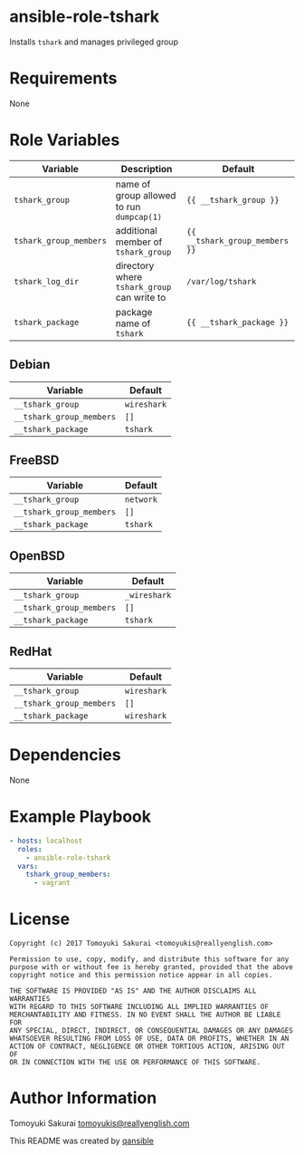 # ansible-role-tshark

Installs `tshark` and manages privileged group

# Requirements

None

# Role Variables

| Variable | Description | Default |
|----------|-------------|---------|
| `tshark_group` | name of group allowed to run `dumpcap(1)` | `{{ __tshark_group }}` |
| `tshark_group_members` | additional member of `tshark_group` | `{{ __tshark_group_members }}` |
| `tshark_log_dir` | directory where `tshark_group` can write to | `/var/log/tshark` |
| `tshark_package` | package name of `tshark` | `{{ __tshark_package }}` |


## Debian

| Variable | Default |
|----------|---------|
| `__tshark_group` | `wireshark` |
| `__tshark_group_members` | `[]` |
| `__tshark_package` | `tshark` |

## FreeBSD

| Variable | Default |
|----------|---------|
| `__tshark_group` | `network` |
| `__tshark_group_members` | `[]` |
| `__tshark_package` | `tshark` |

## OpenBSD

| Variable | Default |
|----------|---------|
| `__tshark_group` | `_wireshark` |
| `__tshark_group_members` | `[]` |
| `__tshark_package` | `tshark` |

## RedHat

| Variable | Default |
|----------|---------|
| `__tshark_group` | `wireshark` |
| `__tshark_group_members` | `[]` |
| `__tshark_package` | `wireshark` |

# Dependencies

None

# Example Playbook

```yaml
- hosts: localhost
  roles:
    - ansible-role-tshark
  vars:
    tshark_group_members:
      - vagrant
```

# License

```
Copyright (c) 2017 Tomoyuki Sakurai <tomoyukis@reallyenglish.com>

Permission to use, copy, modify, and distribute this software for any
purpose with or without fee is hereby granted, provided that the above
copyright notice and this permission notice appear in all copies.

THE SOFTWARE IS PROVIDED "AS IS" AND THE AUTHOR DISCLAIMS ALL WARRANTIES
WITH REGARD TO THIS SOFTWARE INCLUDING ALL IMPLIED WARRANTIES OF
MERCHANTABILITY AND FITNESS. IN NO EVENT SHALL THE AUTHOR BE LIABLE FOR
ANY SPECIAL, DIRECT, INDIRECT, OR CONSEQUENTIAL DAMAGES OR ANY DAMAGES
WHATSOEVER RESULTING FROM LOSS OF USE, DATA OR PROFITS, WHETHER IN AN
ACTION OF CONTRACT, NEGLIGENCE OR OTHER TORTIOUS ACTION, ARISING OUT OF
OR IN CONNECTION WITH THE USE OR PERFORMANCE OF THIS SOFTWARE.
```

# Author Information

Tomoyuki Sakurai <tomoyukis@reallyenglish.com>

This README was created by [qansible](https://github.com/trombik/qansible)
